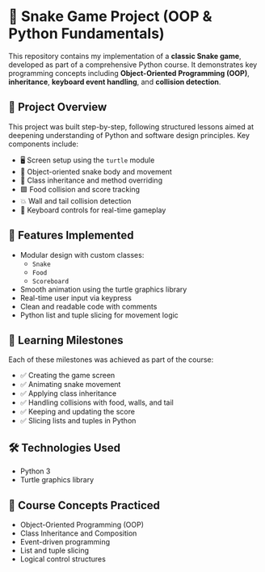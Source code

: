 # 🐍 Snake Game Project (OOP & Python Fundamentals)

This repository contains my implementation of a **classic Snake game**, developed as part of a comprehensive Python course. It demonstrates key programming concepts including **Object-Oriented Programming (OOP)**, **inheritance**, **keyboard event handling**, and **collision detection**.

## 🚀 Project Overview

This project was built step-by-step, following structured lessons aimed at deepening understanding of Python and software design principles. Key components include:

- 🖥️ Screen setup using the `turtle` module
- 🐍 Object-oriented snake body and movement
- 🧠 Class inheritance and method overriding
- 🟩 Food collision and score tracking
- 💥 Wall and tail collision detection
- 🎯 Keyboard controls for real-time gameplay

## 🧱 Features Implemented

- Modular design with custom classes:
  - `Snake`
  - `Food`
  - `Scoreboard`
- Smooth animation using the turtle graphics library
- Real-time user input via keypress
- Clean and readable code with comments
- Python list and tuple slicing for movement logic

## 🧪 Learning Milestones

Each of these milestones was achieved as part of the course:

- ✅ Creating the game screen
- ✅ Animating snake movement
- ✅ Applying class inheritance
- ✅ Handling collisions with food, walls, and tail
- ✅ Keeping and updating the score
- ✅ Slicing lists and tuples in Python

## 🛠 Technologies Used

- Python 3
- Turtle graphics library

## 🧠 Course Concepts Practiced

- Object-Oriented Programming (OOP)
- Class Inheritance and Composition
- Event-driven programming
- List and tuple slicing
- Logical control structures

